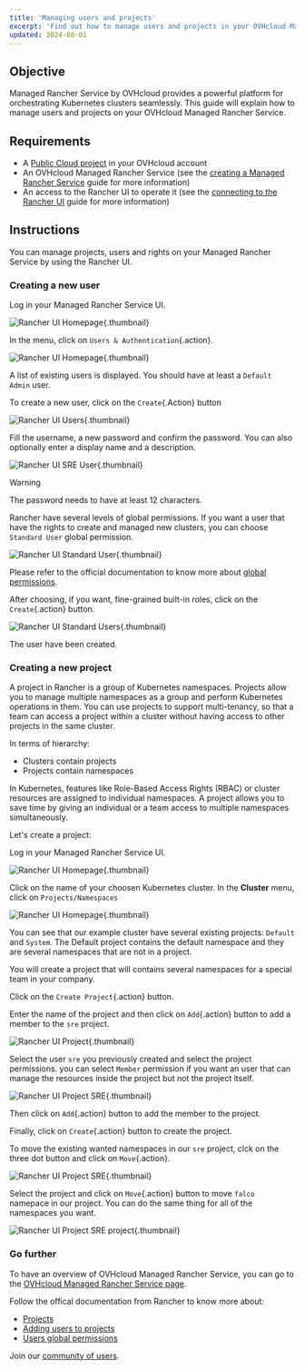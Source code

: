 ```yaml
---
title: 'Managing users and projects'
excerpt: 'Find out how to manage users and projects in your OVHcloud Managed Rancher Service.'
updated: 2024-08-01
---
```


<style>
 pre {
     font-size: 14px;
 }
 pre.console {
   background-color: #300A24; 
   color: #ccc;
   font-family: monospace;
   padding: 5px;
   margin-bottom: 5px;
 }
 pre.console code {
   border: solid 0px transparent;
   color: #ccc;
   font-family: monospace !important;
   font-size: 0.75em;
 }
 .small {
     font-size: 0.75em;
 }
</style>

## Objective

Managed Rancher Service by OVHcloud provides a powerful platform for orchestrating Kubernetes clusters seamlessly. This guide will explain how to manage users and projects on your OVHcloud Managed Rancher Service.

## Requirements

- A [Public Cloud project](https://www.ovhcloud.com/en/public-cloud/) in your OVHcloud account
- An OVHcloud Managed Rancher Service (see the [creating a Managed Rancher Service](/pages/public_cloud/containers_orchestration/managed_rancher_service/create-update-rancher) guide for more information)
- An access to the Rancher UI to operate it (see the [connecting to the Rancher UI](/pages/public_cloud/containers_orchestration/managed_rancher_service/create-update-rancher) guide for more information)

## Instructions

You can manage projects, users and rights on your Managed Rancher Service by using the Rancher UI.

### Creating a new user

Log in your Managed Rancher Service UI.

![Rancher UI Homepage](images/rancher-ui.png){.thumbnail}

In the menu, click on `Users & Authentication`{.action}.

![Rancher UI Homepage](images/rancher-menu.png){.thumbnail}

A list of existing users is displayed. You should have at least a `Default Admin` user.

To create a new user, click on the `Create`{.Action}  button

![Rancher UI Users](images/rancher-user.png){.thumbnail}

Fill the username, a new password and confirm the password. You can also optionally enter a display name and a description.

![Rancher UI SRE User](images/rancher-sre.png){.thumbnail}

> [!warning]
>
> The password needs to have at least 12 characters.

Rancher have several levels of global permissions. If you want a user that have the rights to create and managed new clusters, you can choose `Standard User` global permission.

![Rancher UI Standard User](images/rancher-standard-user.png){.thumbnail}

Please refer to the official documentation to know more about [global permissions](https://ranchermanager.docs.rancher.com/how-to-guides/new-user-guides/authentication-permissions-and-global-configuration/manage-role-based-access-control-rbac/global-permissions).

After choosing, if you want, fine-grained built-in roles, click on the `Create`{.action} button.

![Rancher UI Standard Users](images/rancher-standard-user.png){.thumbnail}

The user have been created.

### Creating a new project

A project in Rancher is a group of Kubernetes namespaces. Projects allow you to manage multiple namespaces as a group and perform Kubernetes operations in them. You can use projects to support multi-tenancy, so that a team can access a project within a cluster without having access to other projects in the same cluster.

In terms of hierarchy:
- Clusters contain projects
- Projects contain namespaces

In Kubernetes, features like Role-Based Access Rights (RBAC) or cluster resources are assigned to individual namespaces. A project allows you to save time by giving an individual or a team access to multiple namespaces simultaneously.

Let's create a project:

Log in your Managed Rancher Service UI.

![Rancher UI Homepage](images/rancher-ui.png){.thumbnail}

Click on the name of your choosen Kubernetes cluster.
In the **Cluster** menu, click on `Projects/Namespaces`

![Rancher UI Homepage](images/rancher-cluster.png){.thumbnail}

You can see that our example cluster have several existing projects: `Default` and `System`. The Default project contains the default namespace and they are several namespaces that are not in a project.

You will create a project that will contains several namespaces for a special team in your company.

Click on the `Create Project`{.action} button.

Enter the name of the project and then click on `Add`{.action} button to add a member to the `sre` project.

![Rancher UI Project](images/rancher-project.png){.thumbnail}

Select the user `sre` you previously created and select the project permissions. you can select `Member` permission if you want an user that can manage the resources inside the project but not the project itself.

![Rancher UI Project SRE](images/rancher-sre-user.png){.thumbnail}

Then click on `Add`{.action} button to add the member to the project.

Finally, click on `Create`{.action} button to create the project.

To move the existing wanted namespaces in our `sre` project, clck on the three dot button and click on `Move`{.action}.

![Rancher UI Project SRE](images/rancher-falco.png){.thumbnail}

Select the project and click on `Move`{.action} button to move `falco` namepace in our project.
You can do the same thing for all of the namespaces you want.

![Rancher UI Project SRE project](images/rancher-project-ns.png){.thumbnail}

### Go further

To have an overview of OVHcloud Managed Rancher Service, you can go to the [OVHcloud Managed Rancher Service page](https://www.ovhcloud.com/de/public-cloud/managed-rancher-service/).

Follow the offical documentation from Rancher to know more about:
- [Projects](https://ranchermanager.docs.rancher.com/how-to-guides/new-user-guides/manage-clusters/projects-and-namespaces)
- [Adding users to projects](https://ranchermanager.docs.rancher.com/how-to-guides/new-user-guides/add-users-to-projects)
- [Users global permissions](https://ranchermanager.docs.rancher.com/how-to-guides/new-user-guides/authentication-permissions-and-global-configuration/manage-role-based-access-control-rbac/global-permissions)

Join our [community of users](/links/community).